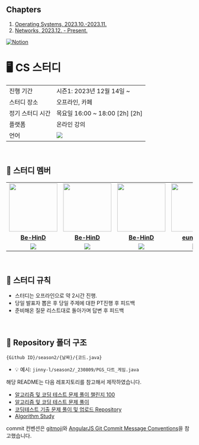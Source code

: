 ## Chapters

1. [Operating Systems, 2023.10.-2023.11.](./Operating%20Systems/README.md)
2. [Networks, 2023.12. - Present.](./Networks/README.md)
<a href="https://www.notion.so/hyokikomori/Algorithm-Study-eeab1b7059824f96b2733d6bc7218428?pvs=4">
<img src="https://img.shields.io/badge/Notion-%23000000.svg?style=for-the-flat&amp;logo=notion&amp;logoColor=white" alt="Notion">
</a>

# 🖥 CS 스터디

<table>
  <tr>
    <td>진행 기간</td>
    <td>시즌1: 2023년 12월 14일 ~ </td>
  </tr>
  <tr>
    <td>스터디 장소</td>
    <td>오프라인, 카페</td>
  </tr>
  <tr>
    <td>정기 스터디 시간</td>
    <td>목요일 16:00 ~ 18:00 [2h] [2h]
  </tr>
  <tr>
    <td>플랫폼</td>
    <td>온라인 강의</td>
  </tr>
  <tr>
    <td>언어</td>
    <td><img src="https://img.shields.io/badge/Java-007396.svg?&style=for-the-badge&logo=Java&logoColor=white">
    </td>
  </tr>
</table>

<br/>

## 🤖 스터디 멤버

<table>
 <tr>
    <td align="center"><a href="https://github.com/Be-HinD"><img src="https://avatars.githubusercontent.com/Be-HinD" width="130px;" alt=""></a></td>
    <td align="center"><a href="https://github.com/eunalove"><img src="https://avatars.githubusercontent.com/eat-alone" width="130px;" alt=""></a></td>
    <td align="center"><a href="https://github.com/kimhaechang1"><img src="https://avatars.githubusercontent.com/cheesecat47" width="130px;" alt=""></a></td>
    <td align="center"><a href="https://github.com/Kimjuyi"><img src="https://avatars.githubusercontent.com/Kimjuyi" width="130px;" alt=""></a></td>
   <td align="center"><a href="https://github.com/kimhaechang1"><img src="https://avatars.githubusercontent.com/cheesecat47" width="130px;" alt=""></a></td>
   <td align="center"><a href="https://github.com/kimhaechang1"><img src="https://avatars.githubusercontent.com/cheesecat47" width="130px;" alt=""></a></td>
  </tr>
  <tr>
    <td align="center"><a href="https://github.com/Be-HinD"><b>Be-HinD</b></a></td>
    <td align="center"><a href="https://github.com/Be-HinD"><b>Be-HinD</b></a></td>
    <td align="center"><a href="https://github.com/Be-HinD"><b>Be-HinD</b></a></td>
    <td align="center"><a href="https://github.com/eat-alone"><b>eunalove</b></a></td>
    <td align="center"><a href="https://github.com/cheesecat47"><b>kimhaechang1</b></a></td>
    <td align="center"><a href="https://github.com/Kimjuyi"><b>Kimjuyi</b></a></td>
  </tr>
  <tr> 
    <td align="center"><img src="https://img.shields.io/badge/Java-007396.svg?&style=for-the-badge&logo=Java&logoColor=white"></td>
    <td align="center"><img src="https://img.shields.io/badge/Java-007396.svg?&style=for-the-badge&logo=Java&logoColor=white"></td>
    <td align="center"><img src="https://img.shields.io/badge/Java-007396.svg?&style=for-the-badge&logo=Java&logoColor=white"></td>
    <td align="center"><img src="https://img.shields.io/badge/Java-007396.svg?&style=for-the-badge&logo=Java&logoColor=white"></td>
    <td align="center"><img src="https://img.shields.io/badge/Java-007396.svg?&style=for-the-badge&logo=Java&logoColor=white"></td>
    <td align="center"><img src="https://img.shields.io/badge/Java-007396.svg?&style=for-the-badge&logo=Java&logoColor=white"></td>
  </tr> 
</table>

<br/>

## 📌 스터디 규칙
- 스터디는 오프라인으로 약 2시간 진행.
- 당일 발표자 뽑은 후 당일 주제에 대한 PT진행 후 피드백
- 준비해온 질문 리스트대로 돌아가며 답변 후 피드백
  
<br/>

## 📁 Repository 폴더 구조
```
{Github ID}/season2/{날짜}/{코드.java}
```

- 💡 예시: `jinny-l/season2/_230809/PGS_다트_게임.java`


해당 README는 다음 레포지토리를 참고해서 제작하였습니다.

- [알고리즘 및 코딩 테스트 문제 풀이 챌린지 100](https://github.com/ellynhan/challenge100-codingtest-study)
- [알고리즘 및 코딩 테스트 문제 풀이](https://github.com/Seongho0503/Algo_Study)
- [코딩테스트 기출 문제 풀이 및 업로드 Repository](https://github.com/CodeTest-StudyGroup/Code-Test-Study)
- [Algorithm Study](https://github.com/b1urrrr/Algorithm-Study)

commit 컨벤션은 [gitmoji](https://gitmoji.dev/)와 [AngularJS Git Commit Message Conventions](https://gist.github.com/stephenparish/9941e89d80e2bc58a153)을 참고했습니다.
